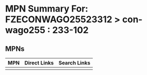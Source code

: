 



# MPN Summary For: FZECONWAGO25523312 > con-wago255 : 233-102

## MPNs
  

|MPN|Direct Links|Search Links|
| :--- | :--- | :--- |
||||
